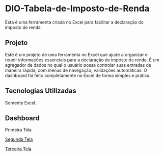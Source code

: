 # DIO-Tabela-de-Imposto-de-Renda
Esta é uma ferramenta criada no Excel para facilitar a declaração do imposto de renda

## Projeto
Este é um projeto de uma ferramenta no Excel que ajude a organizar e reunir informações essenciais para a declaração de imposto de renda. É um agregador de dados no qual o usuário possa controlar suas entradas de maneira rápida, com menus de navegação, validações automáticas. 
O dashboard foi feito completamente no Excel de forma simples e prática.

## Tecnologias Utilizadas
Somente Excel.

## Dashboard
Primeira Tela

<a href=”https://github.com/Rodolpho-Miranda/DIO-Tabela-de-Imposto-de-Renda/blob/main/App_1.jpg”>

Segunda Tela

<a href=”https://github.com/Rodolpho-Miranda/DIO-Tabela-de-Imposto-de-Renda/blob/main/App_2.jpg”>

Terceira Tela

<a href=https://github.com/Rodolpho-Miranda/DIO-Tabela-de-Imposto-de-Renda/blob/main/App_3.jpg”>

